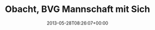 ---
retweeted: false
source: <a href="http://erased4113706.com" rel="nofollow">erased4113706</a>
entities:
  hashtags: []
  symbols: []
  user_mentions: []
  urls: []
display_text_range:
- '0'
- '103'
favorite_count: '0'
id_str: '339296513249382400'
truncated: false
retweet_count: '0'
id: '339296513249382400'
created_at: Tue May 28 08:26:07 +0000 2013
favorited: false
full_text: Obacht, BVG Mannschaft mit Sicherheitsdienst-Verstärkung bei der Massenkontrolle
  an M10 Warschauer Str.
lang: de
tags:
- pesos:twitter
date: '2013-05-28T08:26:07+00:00'
src: https://twitter.com/bascht/status/339296513249382400
original_url: https://twitter.com/bascht/status/339296513249382400
type: twitter_tweet
text: Obacht, BVG Mannschaft mit Sicherheitsdienst-Verstärkung bei der Massenkontrolle
  an M10 Warschauer Str.
title: Obacht, BVG Mannschaft mit Sich

---